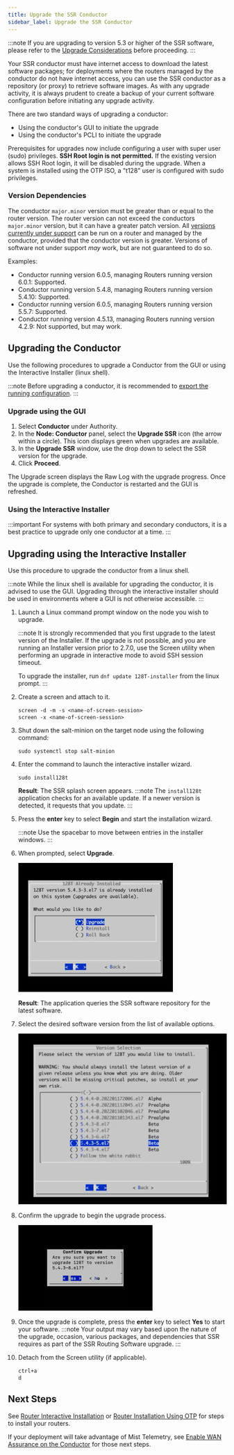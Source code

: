 ```yaml
---
title: Upgrade the SSR Conductor
sidebar_label: Upgrade the SSR Conductor
---
```


:::note
If you are upgrading to version 5.3 or higher of the SSR software, please refer to the [Upgrade Considerations](intro_upgrade_considerations.md) before proceeding.
:::

Your SSR conductor must have internet access to download the latest software packages; for deployments where the routers managed by the conductor do not have internet access, you can use the SSR conductor as a repository (or proxy) to retrieve software images. As with any upgrade activity, it is always prudent to create a backup of your current software configuration before initiating any upgrade activity.

There are two standard ways of upgrading a conductor:

- Using the conductor's GUI to initiate the upgrade
- Using the conductor's PCLI to initiate the upgrade

Prerequisites for upgrades now include configuring a user with super user (sudo) privileges. **SSH Root login is not permitted.** If the existing version allows SSH Root login, it will be disabled during the upgrade. When a system is installed using the OTP ISO, a "t128" user is configured with sudo privileges. 

### Version Dependencies

The conductor `major.minor` version must be greater than or equal to the router version. The router version can not exceed the conductors `major.minor` version, but it can have a greater patch version. All [versions currently under support](about_support_policy.md) can be run on a router and managed by the conductor, provided that the conductor version is greater. Versions of software not under support *may* work, but are not guaranteed to do so.  

Examples:
- Conductor running version 6.0.5, managing Routers running version 6.0.1: Supported.
- Conductor running version 5.4.8, managing Routers running version 5.4.10: Supported.
- Conductor running version 6.0.5, managing Routers running version 5.5.7: Supported.
- Conductor running version 4.5.13, managing Routers running version 4.2.9: Not supported, but may work.

## Upgrading the Conductor 
Use the following procedures to upgrade a Conductor from the GUI or using the Interactive Installer (linux shell).

:::note
Before upgrading a conductor, it is recommended to [export the running configuration](config_basics.md#importexport).
:::

### Upgrade using the GUI

1. Select **Conductor** under Authority.
2. In the **Node: Conductor** panel, select the **Upgrade SSR** icon (the arrow within a circle). This icon displays green when upgrades are available. 
3. In the **Upgrade SSR** window, use the drop down to select the SSR version for the upgrade. 
4. Click **Proceed**.

The Upgrade screen displays the Raw Log with the upgrade progress. Once the upgrade is complete, the Conductor is restarted and the GUI is refreshed. 

### Using the Interactive Installer

:::important
For systems with both primary and secondary conductors, it is a best practice to upgrade only one conductor at a time. 
::: 

## Upgrading using the Interactive Installer

Use this procedure to upgrade the conductor from a linux shell.

:::note
While the linux shell is available for upgrading the conductor, it is advised to use the GUI. Upgrading through the interactive installer should be used in environments where a GUI is not otherwise accessible.
:::

1. Launch a Linux command prompt window on the node you wish to upgrade.

   :::note
   It is strongly recommended that you first upgrade to the latest version of the Installer. If the upgrade is not possible, and you are running an Installer version prior to 2.7.0, use the Screen utility when performing an upgrade in interactive mode to avoid SSH session timeout.

   To upgrade the installer, run `dnf update 128T-installer` from the linux prompt.
   :::

2. Create a screen and attach to it.
   ```
   screen -d -m -s <name-of-screen-session>
   screen -x <name-of-screen-session>
   ```
3. Shut down the salt-minion on the target node using the following command:

   ```
   sudo systemctl stop salt-minion
   ```
4. Enter the command to launch the interactive installer wizard.

   ```
   sudo install128t
   ```

   **Result**: The SSR splash screen appears.
   :::note
   The `install128t` application checks for an available update. If a newer version is detected, it requests that you update. 
   :::

5. Press the **enter** key to select **Begin** and start the installation wizard.

   :::note
   Use the spacebar to move between entries in the installer windows.
   :::

6. When prompted, select **Upgrade**.
   
   ![Conductor Upgrade](/img/conductor_upgrade1.png)

   **Result**: The application queries the SSR software repository for the latest software.

7. Select the desired software version from the list of available options.

   ![Version Selection dialog](/img/conductor_upgrade2_version.png)

8. Confirm the upgrade to begin the upgrade process.

   ![Confirm Upgrade](/img/conductor_upgrade3_confirm.png)

9. Once the upgrade is complete, press the **enter** key to select **Yes** to start your software.
   :::note
   Your output may vary based upon the nature of the upgrade, occasion, various packages, and dependencies that SSR requires as part of the SSR Routing Software upgrade.
   :::
   
9. Detach from the Screen utility (if applicable).
   ```
   ctrl+a
   d
   ```

## Next Steps

See [Router Interactive Installation](intro_installation_bootable_media.mdx) or [Router Installation Using OTP](intro_otp_iso_install.mdx) for steps to install your routers. 

If your deployment will take advantage of Mist Telemetry, see [Enable WAN Assurance on the Conductor](config_wan_assurance.md#enable-wan-assurance-on-the-conductor) for those next steps. 

